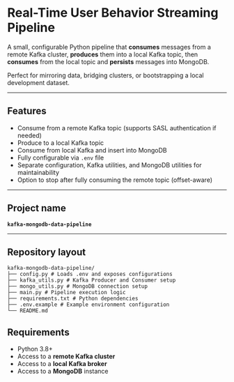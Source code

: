 # Real-Time User Behavior Streaming Pipeline

A small, configurable Python pipeline that **consumes** messages from a remote Kafka cluster, **produces** them into a local Kafka topic, then **consumes** from the local topic and **persists** messages into MongoDB.

Perfect for mirroring data, bridging clusters, or bootstrapping a local development dataset.

---

## Features
- Consume from a remote Kafka topic (supports SASL authentication if needed)
- Produce to a local Kafka topic
- Consume from local Kafka and insert into MongoDB
- Fully configurable via `.env` file
- Separate configuration, Kafka utilities, and MongoDB utilities for maintainability
- Option to stop after fully consuming the remote topic (offset-aware)

---

## Project name
**`kafka-mongodb-data-pipeline`**

---

## Repository layout
```
kafka-mongodb-data-pipeline/
├── config.py # Loads .env and exposes configurations
├── kafka_utils.py # Kafka Producer and Consumer setup
├── mongo_utils.py # MongoDB connection setup
├── main.py # Pipeline execution logic
├── requirements.txt # Python dependencies
├── .env.example # Example environment configuration
└── README.md
```

## Requirements
- Python 3.8+
- Access to a **remote Kafka cluster**
- Access to a **local Kafka broker**
- Access to a **MongoDB** instance

